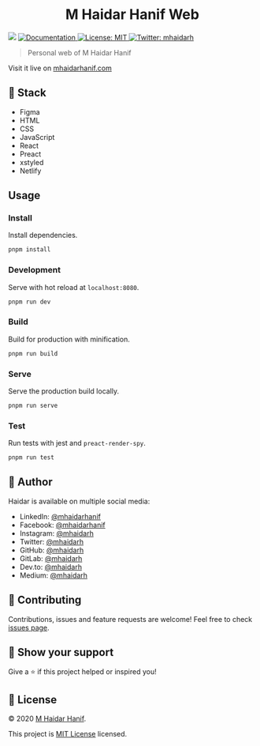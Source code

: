 <h1 align="center">M Haidar Hanif Web</h1>
<p>
  <img src="https://img.shields.io/badge/version-1.0.0-blue.svg?cacheSeconds=2592000" />
  <a href="https://github.com/mhaidarh/mhaidarhanif-web">
    <img alt="Documentation" src="https://img.shields.io/badge/documentation-yes-brightgreen.svg" target="_blank" />
  </a>
  <a href="https://opensource.org/licenses/MIT">
    <img alt="License: MIT" src="https://img.shields.io/badge/License-MIT-yellow.svg" target="_blank" />
  </a>
  <a href="https://twitter.com/mhaidarh">
    <img alt="Twitter: mhaidarh" src="https://img.shields.io/twitter/follow/mhaidarh.svg?style=social" target="_blank" />
  </a>
</p>

> Personal web of M Haidar Hanif

Visit it live on [mhaidarhanif.com](https://mhaidarhanif.com)

## 🥞 Stack

- Figma
- HTML
- CSS
- JavaScript
- React
- Preact
- xstyled
- Netlify

## Usage

### Install

Install dependencies.

```sh
pnpm install
```

### Development

Serve with hot reload at `localhost:8080`.

```sh
pnpm run dev
```

### Build

Build for production with minification.

```sh
pnpm run build
```

### Serve

Serve the production build locally.

```sh
pnpm run serve
```

### Test

Run tests with jest and `preact-render-spy`.

```sh
pnpm run test
```

## 👤 Author

Haidar is available on multiple social media:

- LinkedIn: [@mhaidarhanif](https://linkedin.com/in/mhaidarhanif)
- Facebook: [@mhaidarhanif](https://facebook.com/mhaidarhanif)
- Instagram: [@mhaidarh](https://instagram.com/mhaidarh)
- Twitter: [@mhaidarh](https://twitter.com/mhaidarh)
- GitHub: [@mhaidarh](https://github.com/mhaidarh)
- GitLab: [@mhaidarh](https://gitlab.com/mhaidarh)
- Dev.to: [@mhaidarh](https://dev.to/mhaidarh)
- Medium: [@mhaidarh](https://medium.com/@mhaidarh)

## 🤝 Contributing

Contributions, issues and feature requests are welcome! Feel free to check [issues page](https://github.com/mhaidarh/mhaidarhanif-web/issues).

## 🎁 Show your support

Give a ⭐️ if this project helped or inspired you!

## 📝 License

© 2020 [M Haidar Hanif](https://mhaidarhanif.com).

This project is [MIT License](https://opensource.org/licenses/MIT) licensed.
